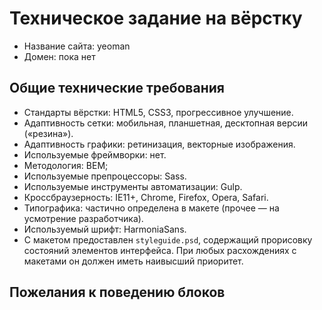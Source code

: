 # Техническое задание на вёрстку

* Название сайта: yeoman
* Домен: пока нет

## Общие технические требования

- Стандарты вёрстки: HTML5, CSS3, прогрессивное улучшение.
- Адаптивность сетки: мобильная, планшетная, десктопная версии («резина»).
- Адаптивность графики: ретинизация, векторные изображения.
- Используемые фреймворки: нет.
- Методология: BEM;
- Используемые препроцессоры: Sass.
- Используемые инструменты автоматизации: Gulp.
- Кроссбраузерность: IE11+, Chrome, Firefox, Opera, Safari.
- Типографика: частично определена в макете (прочее — на усмотрение разработчика).
- Используемый шрифт: HarmoniaSans.
- С макетом предоставлен `styleguide.psd`, содержащий прорисовку состояний элементов интерфейса. При любых расхождениях с макетами он должен иметь наивысший приоритет.

## Пожелания к поведению блоков

